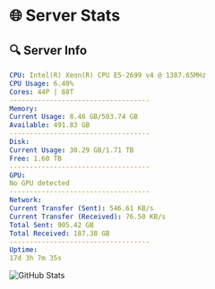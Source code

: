 # 🌐 Server Stats
## 🔍 Server Info
```yaml
CPU: Intel(R) Xeon(R) CPU E5-2699 v4 @ 1387.65MHz
CPU Usage: 6.40%
Cores: 44P | 88T
-----------------------------------
Memory:
Current Usage: 8.46 GB/503.74 GB
Available: 491.83 GB
-----------------------------------
Disk:
Current Usage: 30.29 GB/1.71 TB
Free: 1.60 TB
-----------------------------------
GPU:
No GPU detected
-----------------------------------
Network:
Current Transfer (Sent): 546.61 KB/s
Current Transfer (Received): 76.50 KB/s
Total Sent: 905.42 GB
Total Received: 187.38 GB
-----------------------------------
Uptime:
17d 3h 7m 35s
```
![GitHub Stats](https://img.shields.io/badge/Updated-2025-05-06_20:16:23-blue)